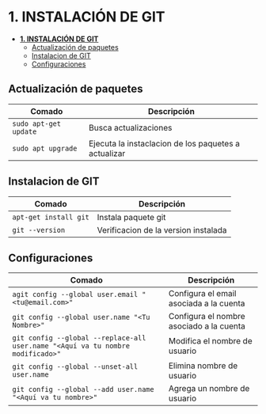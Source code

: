 # **1. INSTALACIÓN DE GIT**

- [**1. INSTALACIÓN DE GIT**](#1-instalación-de-git)
  - [Actualización de paquetes](#actualización-de-paquetes)
  - [Instalacion de GIT](#instalacion-de-git)
  - [Configuraciones](#configuraciones)


## Actualización de paquetes

| Comado                | Descripción                                          |
| --------------------- | ---------------------------------------------------- |
| `sudo apt-get update` | Busca actualizaciones                                |
| `sudo apt upgrade`    | Ejecuta la instaclacion de los paquetes a actualizar |

## Instalacion de GIT

| Comado                | Descripción                          |
| --------------------- | ------------------------------------ |
| `apt-get install git` | Instala paquete git                  |
| `git --version`       | Verificacion de la version instalada |

## Configuraciones

| Comado                                                                         | Descripción                              |
| ------------------------------------------------------------------------------ | ---------------------------------------- |
| `agit config --global user.email "<tu@email.com>"`                             | Configura el email asociada a la cuenta  |
| `git config --global user.name "<Tu Nombre>"`                                  | Configura el nombre asociado a la cuenta |
| `git config --global --replace-all user.name "<Aquí va tu nombre modificado>"` | Modifica el nombre de usuario            |
| `git config --global --unset-all user.name`                                    | Elimina nombre de usuario                |
| `git config --global --add user.name "<Aquí va tu nombre>"`                    | Agrega un nombre de usuario              |